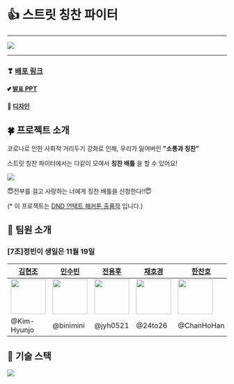 # 👍 스트릿 칭찬 파이터
---
![](https://i.imgur.com/0GkIs4T.png)

---

### ❣ [배포 링크](http://118.67.134.87/)

#### 💕 [발표 PPT](https://drive.google.com/file/d/1ZVJdyxg6cBHVXHl68QqzTqxUDrP02mH2/view?usp=sharing) 

#### 💖 [디자인](https://www.figma.com/file/1bEDvD5PXRpJ02BggIs0gH/Untitled?node-id=0%3A1)


## 🍀 프로젝트 소개

코로나로 인한 사회적 거리두기 강화로 인해, 우리가 잃어버린 **"소통과 칭찬"**

스트릿 칭찬 파이터에서는 다같이 모여서 **칭찬 배틀** 을 할 수 있어요!


![](https://i.imgur.com/BTaa6cb.png)

😇전부를 걸고 사랑하는 너에게 칭찬 배틀을 신청한다!!😇

(* 이 프로젝트는 [DND 언택트 해커톤 출품작](https://dnd.ac/) 입니다.)



## 🌷 팀원 소개

### [7조]정빈이 생일은 11월 19일
|[김현조](https://github.com/Kim-Hyunjo)|[민수빈](https://github.com/binimini)|[전용후](https://github.com/jyh0521)|[채호경](https://github.com/24to26)|[한찬호](https://github.com/ChanHoHan)|[황정빈](https://github.com/jeongbbn)
|------|------|------|------|------|------|
|<img src="https://github.com/Kim-Hyunjo.png" width="80">|<img src="https://github.com/binimini.png" width="80">|<img src="https://github.com/jyh0521.png" width="80"> |<img src="https://github.com/24to26.png" width="80">|<img src="https://github.com/ChanHoHan.png" width="80">|<img src="https://github.com/jeongbbn.png" width="80">|
|@Kim-Hyunjo|@binimini|@jyh0521|@24to26|@ChanHoHan|@jeongbbn|



## 🌻 기술 스택
![](https://i.imgur.com/10doTFN.png)
